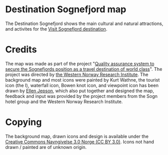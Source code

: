 # Destination Sognefjord map
The Destination Sognefjord shows the main cultural and natural attractions, and activites for the [Visit Sognefjord destination](http://www.sognefjord.no).

# Credits
The map was made as part of the project "[Quality assurance system to secure the Sognefjords position as a travel destination of world class](http://www.vestforsk.no/en/projects/quality-assurance-system-to-secure-the-sognefjords-position-as-a-travel-destination-of-world-class)". The project was directed by [the Western Norway Research Institute](http://wnri.no). The background map and most icons were painted by Kurt Wathne, the tourist icon (the I), waterfall icon, Bowen knot icon, and viewpoint icon has been drawn by [Ellen Jepson](mailto:ellen@jepson.no), which also put together and designed the map, feedback and input was provided by the project members from the Sogn hotel group and the Western Norway Research Institute.

# Copying
The background map, drawn icons and design is available under the [Creative Commons Navngivelse 3.0 Norge (CC BY 3.0)](http://creativecommons.org/licenses/by/3.0/no/). Icons not hand drawn / painted are of unknown origin.
